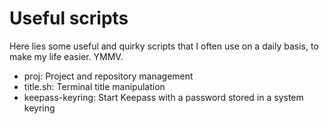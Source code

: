 Useful scripts
==============

Here lies some useful and quirky scripts that I often use on a daily basis, to
make my life easier. YMMV.

- proj: Project and repository management
- title.sh: Terminal title manipulation
- keepass-keyring: Start Keepass with a password stored in a system keyring
